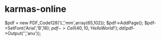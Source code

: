 # karmas-online
$pdf = new PDF_Code128('L','mm',array(65,102));
$pdf->AddPage();
$pdf->SetFont('Arial','B',16);
$pdf->Cell(40,10,'Hello World!');
dd($pdf->Output('','anu'));